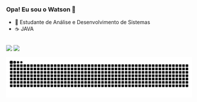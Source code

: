 ### Opa! Eu sou o Watson 👋

- 🌱 Estudante de Análise e Desenvolvimento de Sistemas
- ☕ JAVA

##
<div>
  <a href="https://instagram.com/uatts.gg" target="_blank"><img src="https://img.shields.io/badge/-Instagram-%23E4405F?style=for-the-badge&logo=instagram&logoColor=white" target="_blank"></a>
  <a href="https://www.linkedin.com/in/watson-leidson-7783aa201/" target="_blank"><img src="https://img.shields.io/badge/-LinkedIn-%230077B5?style=for-the-badge&logo=linkedin&logoColor=white" target="_blank"></a> 
  
  ![Snake animation](https://github.com/watsonandrade/watsonandrade/blob/output/github-contribution-grid-snake.svg)
</div>

